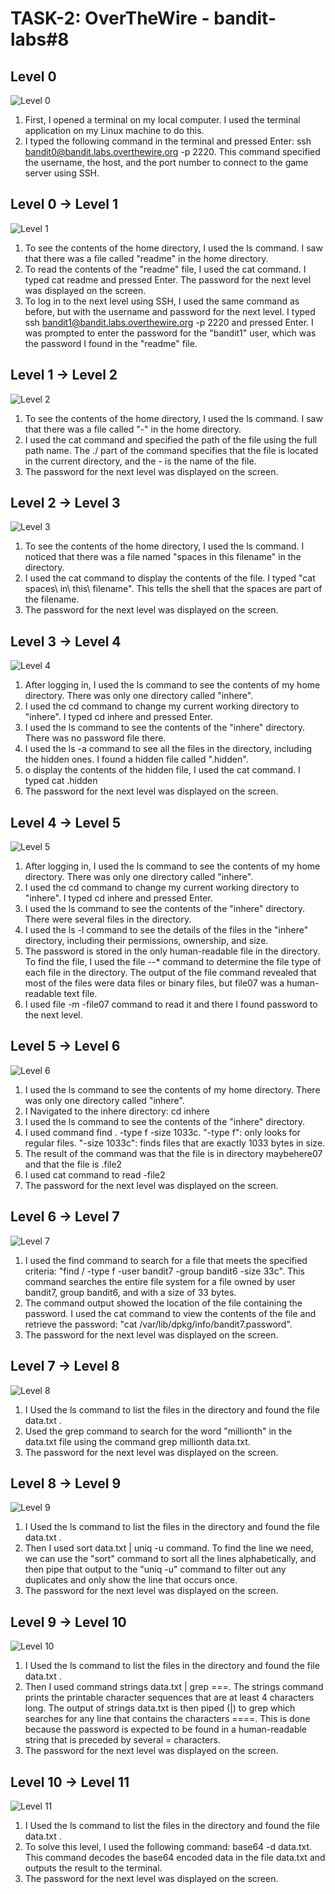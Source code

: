 # TASK-2: OverTheWire - bandit-labs#8

## Level 0

![Level 0](pictures/level0.png)

1. First, I opened a terminal on my local computer. I used the terminal application on my Linux machine to do this.
2. I typed the following command in the terminal and pressed Enter: ssh bandit0@bandit.labs.overthewire.org -p 2220. This command specified the username, the host, and the port number to connect to the game server using SSH.

## Level 0 -> Level 1
![Level 1](pictures/level1.png)

1. To see the contents of the home directory, I used the ls command. I saw that there was a file called "readme" in the home directory.
2. To read the contents of the "readme" file, I used the cat command. I typed cat readme and pressed Enter. The password for the next level was displayed on the screen.
3. To log in to the next level using SSH, I used the same command as before, but with the username and password for the next level. I typed ssh bandit1@bandit.labs.overthewire.org -p 2220 and pressed Enter. I was prompted to enter the password for the "bandit1" user, which was the password I found in the "readme" file.

## Level 1 -> Level 2
![Level 2](pictures/level2.png)

1. To see the contents of the home directory, I used the ls command. I saw that there was a file called "-" in the home directory.
2. I used the cat command and specified the path of the file using the full path name. The ./ part of the command specifies that the file is located in the current directory, and the - is the name of the file. 
3. The password for the next level was displayed on the screen.

## Level 2 -> Level 3 
![Level 3](pictures/level3.png)

1. To see the contents of the home directory, I used the ls command. I noticed that there was a file named "spaces in this filename" in the directory.
2. I used the cat command to display the contents of the file. I typed "cat spaces\ in\ this\ filename". This tells the shell that the spaces are part of the filename.
3. The password for the next level was displayed on the screen.

## Level 3 -> Level 4
![Level 4](pictures/level4.png)

1. After logging in, I used the ls command to see the contents of my home directory. There was only one directory called "inhere".
2. I used the cd command to change my current working directory to "inhere". I typed cd inhere and pressed Enter.
3. I used the ls command to see the contents of the "inhere" directory.  There was no password file there. 
4. I used the ls -a command to see all the files in the directory, including the hidden ones. I found a hidden file called ".hidden".
5. o display the contents of the hidden file, I used the cat command. I typed cat .hidden
6. The password for the next level was displayed on the screen.

## Level 4 -> Level 5
![Level 5](pictures/level5.png)

1. After logging in, I used the ls command to see the contents of my home directory. There was only one directory called "inhere".
2. I used the cd command to change my current working directory to "inhere". I typed cd inhere and pressed Enter.
3. I used the ls command to see the contents of the "inhere" directory. There were several files in the directory.
4. I used the ls -l command to see the details of the files in the "inhere" directory, including their permissions, ownership, and size.
5. The password is stored in the only human-readable file in the directory. To find the file, I used the file --* command to determine the file type of each file in the directory. The output of the file command revealed that most of the files were data files or binary files, but file07 was a human-readable text file.
6. I used file -m -file07 command to read it and there I found password to the next level.

## Level 5 -> Level 6
![Level 6](pictures/level6.png)

1. I used the ls command to see the contents of my home directory. There was only one directory called "inhere".
2. I Navigated to the inhere directory: cd inhere
3. I used the ls command to see the contents of the "inhere" directory.
4. I used command find . -type f -size 1033c. "-type f": only looks for regular files. "-size 1033c": finds files that are exactly 1033 bytes in size. 
5. The result of the command was that the file is in directory maybehere07 and that the file is .file2
6. I used cat command to read -file2
7. The password for the next level was displayed on the screen.

## Level 6 -> Level 7
![Level 7](pictures/level7.png)

1.  I used the find command to search for a file that meets the specified criteria: "find / -type f -user bandit7 -group bandit6 -size 33c". This command searches the entire file system for a file owned by user bandit7, group bandit6, and with a size of 33 bytes.
2.  The command output showed the location of the file containing the password. I used the cat command to view the contents of the file and retrieve the password: "cat /var/lib/dpkg/info/bandit7.password". 
3.  The password for the next level was displayed on the screen.

## Level 7 -> Level 8
![Level 8](pictures/level8.png)

1. I Used the ls command to list the files in the directory and found the file data.txt .
2. Used the grep command to search for the word "millionth" in the data.txt file using the command grep millionth data.txt.
3. The password for the next level was displayed on the screen.

## Level 8 -> Level 9
![Level 9](pictures/level9.png)

1. I Used the ls command to list the files in the directory and found the file data.txt .
2. Then I used sort data.txt | uniq -u command. To find the line we need, we can use the "sort" command to sort all the lines alphabetically, and then pipe that output to the "uniq -u" command to filter out any duplicates and only show the line that occurs once. 
3. The password for the next level was displayed on the screen.

## Level 9 -> Level 10
![Level 10](pictures/level10.png)

1. I Used the ls command to list the files in the directory and found the file data.txt .
2. Then I used command strings data.txt | grep ===. The strings command prints the printable character sequences that are at least 4 characters long. The output of strings data.txt is then piped (|) to grep which searches for any line that contains the characters ====. This is done because the password is expected to be found in a human-readable string that is preceded by several = characters.
3. The password for the next level was displayed on the screen.

## Level 10 -> Level 11
![Level 11](pictures/level11.png)

1. I Used the ls command to list the files in the directory and found the file data.txt .
2. To solve this level, I used the following command: base64 -d data.txt. This command decodes the base64 encoded data in the file data.txt and outputs the result to the terminal. 
3. The password for the next level was displayed on the screen.
